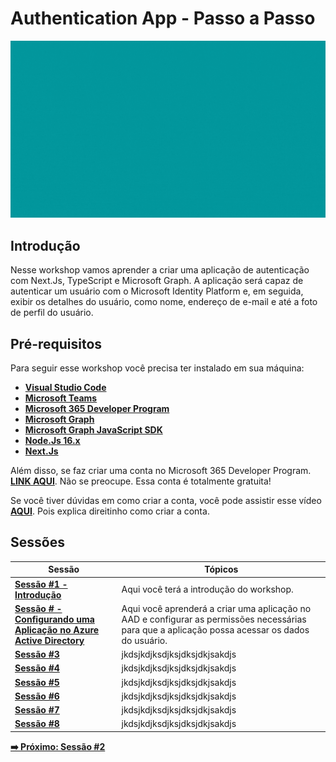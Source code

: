 # Authentication App - Passo a Passo

![authentication-image](./../../workshop-images/authentication.gif)

## Introdução

Nesse workshop vamos aprender a criar uma aplicação de autenticação com Next.Js, TypeScript e Microsoft Graph. A aplicação será capaz de autenticar um usuário com o Microsoft Identity Platform e, em seguida, exibir os detalhes do usuário, como nome, endereço de e-mail e até a foto de perfil do usuário.

## Pré-requisitos

Para seguir esse workshop você precisa ter instalado em sua máquina:

- **[Visual Studio Code](https://code.visualstudio.com/)**
- **[Microsoft Teams](https://www.microsoft.com/en-us/microsoft-teams/download-app?rtc=2)**
- **[Microsoft 365 Developer Program](https://developer.microsoft.com/en-us/microsoft-365/dev-program)**
- **[Microsoft Graph](https://developer.microsoft.com/en-us/graph)**
- **[Microsoft Graph JavaScript SDK](https://github.com/microsoftgraph/msgraph-sdk-javascript)**
- **[Node.Js 16.x](https://nodejs.org/en/)**
- **[Next.Js](https://nextjs.org/learn/foundations/about-nextjs)**

Além disso, se faz criar uma conta no Microsoft 365 Developer Program. **[LINK AQUI](https://developer.microsoft.com/en-us/microsoft-365/dev-program)**. Não se preocupe. Essa conta é totalmente gratuita!

Se você tiver dúvidas em como criar a conta, você pode assistir esse vídeo **[AQUI](https://www.youtube.com/watch?v=JvWLgirC8xs)**. Pois explica direitinho como criar a conta.

## Sessões


| Sessão                                                                               | Tópicos                                                                                                                                         |
| ------------------------------------------------------------------------------------ | ----------------------------------------------------------------------------------------------------------------------------------------------- |
| **[Sessão #1 - Introdução](01-intro.md)**                                            | Aqui você terá a introdução do workshop.                                                                                                        |
| **[Sessão # - Configurando uma Aplicação no Azure Active Directory](02-session.md)** | Aqui você aprenderá a criar uma aplicação no AAD e configurar as permissões necessárias para que a aplicação possa acessar os dados do usuário. |  |
| **[Sessão #3]()**                                                                    | jkdsjkdjksdjksjdksjdkjsakdjs                                                                                                                    |
| **[Sessão #4]()**                                                                    | jkdsjkdjksdjksjdksjdkjsakdjs                                                                                                                    |
| **[Sessão #5]()**                                                                    | jkdsjkdjksdjksjdksjdkjsakdjs                                                                                                                    |
| **[Sessão #6]()**                                                                    | jkdsjkdjksdjksjdksjdkjsakdjs                                                                                                                    |
| **[Sessão #7]()**                                                                    | jkdsjkdjksdjksjdksjdkjsakdjs                                                                                                                    |
| **[Sessão #8]()**                                                                    | jkdsjkdjksdjksjdksjdkjsakdjs                                                                                                                    |

**[➡️ Próximo: Sessão #2](./02-session.md)**





